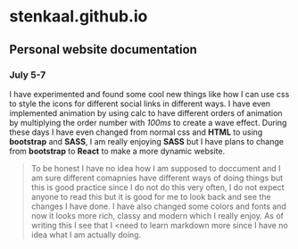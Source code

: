 # stenkaal.github.io

## Personal website documentation


### July 5-7

I have experimented and found some cool new things like how I can use css to style the icons for different social links in different ways. I have even implemented animation by using calc to have different orders of animation by multiplying the order number with *100ms* to create a wave effect. During these days I have even changed from normal css and **HTML** to using **bootstrap** and **SASS**, I am really enjoying **SASS** but I have plans to change from **bootstrap** to **React** to make a more dynamic website. 

>To be honest I have no idea how I am supposed to doccument and I am sure different comapnies have different ways of doing things but this is good practice since I do not do this very often, I do not expect anyone to read this but it is good for me to look back and see the changes I have done. I have also changed some colors and fonts and now it looks more rich, classy and modern which I really enjoy. As of writing this I see that I <need to learn markdown more since I have no idea what I am actually doing.